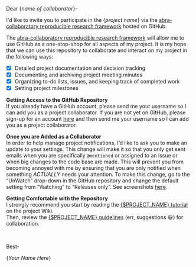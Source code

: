 Dear {_name of collaborator_}-


I'd like to invite you to participate in the {_project name_} via the [abra-collaboratory reproducible research framework](https://github.com/{$USER_NAME}/{$PROJECT_NAME}) hosted on GitHub.

The [abra-collaboratory reproducible research framework](https://github.com/{$USER_NAME}/{$PROJECT_NAME}) will allow me to use GitHub as a one-stop-shop for all aspects of my project. It is my hope that we can use this repository to collaborate and interact on my project in the following ways:
  - [x] Detailed project documentation and decision tracking
  - [x] Documenting and archiving project meeting minutes
  - [x] Organizing to-do lists, issues, and keeping track of completed work
  - [x] Setting project milestones
 
**Getting Access to the GitHub Repository**  
If you already have a GitHub account, please send me your username so I can add you as a project collaborator.
If you are not yet on GitHub, please sign-up for an account [here](https://github.com/) and then send me your username so I can add you as a project collaborator.

**Once you are Added as a Collaborator**  
In order to help manage project notifications, I’d like to ask you to make an update to your settings. This change will make it so that you only get sent emails when you are specifically `@mentioned` or assigned to an issue or when big changes to the code base are made. This will prevent you from becoming annoyed with me by ensuring that you are only notified when something _ACTUALLY_ needs your attention.
To make this change, go to the “UnWatch” drop-down in the GitHub repository and change the default setting from “Watching” to “Releases only”. See screenshots [here](https://github.com/{$USER_NAME}/{$PROJECT_NAME}/wiki/Using-GitHub-as-a-Reproducible-Research-Platform#notifications).

**Getting Comfortable with the Repository**  
I strongly recommend you start by reading the [{$PROJECT_NAME} tutorial](https://github.com/{$USER_NAME}/{$PROJECT_NAME}/wiki/Using-GitHub-as-a-Reproducible-Research-Platform) on the project Wiki.  
Then, review the [{$PROJECT_NAME} guidelines](https://github.com/{$USER_NAME}/{$PROJECT_NAME}/wiki/Our-Reproducible-Repository-Guidelines-%F0%9F%98%83) (err, suggestions :smiley:) for collaboration.

<br>

Best-

{_Your Name Here_}
